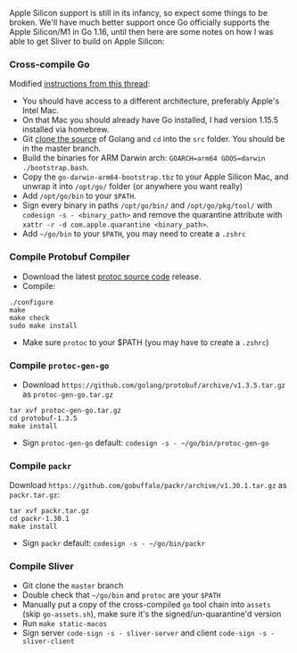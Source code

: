 Apple Silicon support is still in its infancy, so expect some things to be broken. We'll have much better support once Go officially supports the Apple Silicon/M1 in Go 1.16, until then here are some notes on how I was able to get Sliver to build on Apple Silicon: 

### Cross-compile Go

Modified [instructions from this thread](https://github.com/golang/go/issues/38485#issuecomment-730247329):

 * You should have access to a different architecture, preferably Apple's Intel Mac.
 * On that Mac you should already have Go installed, I had version 1.15.5 installed via homebrew.
 * Git [clone the source](https://github.com/golang/go) of Golang and `cd` into the `src` folder. You should be in the master branch.
 * Build the binaries for ARM Darwin arch: `GOARCH=arm64 GOOS=darwin ./bootstrap.bash`.
 * Copy the `go-darwin-arm64-bootstrap.tbz` to your Apple Silicon Mac, and unwrap it into `/opt/go/` folder (or anywhere you want really)
 * Add `/opt/go/bin` to your `$PATH`.
 * Sign every binary in paths `/opt/go/bin/` and `/opt/go/pkg/tool/` with `codesign -s - <binary_path>` and remove the quarantine attribute with `xattr -r -d com.apple.quarantine <binary_path>`. 
 * Add `~/go/bin` to your `$PATH`, you may need to create a `.zshrc`


### Compile Protobuf Compiler

* Download the latest [protoc source code](https://github.com/protocolbuffers/protobuf/releases) release.
* Compile:

```
./configure
make
make check
sudo make install
```

* Make sure `protoc` to your $PATH (you may have to create a `.zshrc`)

### Compile `protoc-gen-go`

* Download `https://github.com/golang/protobuf/archive/v1.3.5.tar.gz` as `protoc-gen-go.tar.gz`

```
tar xvf protoc-gen-go.tar.gz
cd protobuf-1.3.5
make install
```

* Sign `protoc-gen-go` default: `codesign -s - ~/go/bin/protoc-gen-go`

### Compile `packr`

Download `https://github.com/gobuffalo/packr/archive/v1.30.1.tar.gz` as `packr.tar.gz`:

```
tar xvf packr.tar.gz
cd packr-1.30.1
make install
```

* Sign `packr` default: `codesign -s - ~/go/bin/packr`

### Compile Sliver

* Git clone the `master` branch
* Double check that `~/go/bin` and `protoc` are your `$PATH`
* Manually put a copy of the cross-compiled `go` tool chain into `assets` (skip `go-assets.sh`), make sure it's the signed/un-quarantine'd version
* Run `make static-macos`
* Sign server `code-sign -s - sliver-server` and client `code-sign -s - sliver-client`